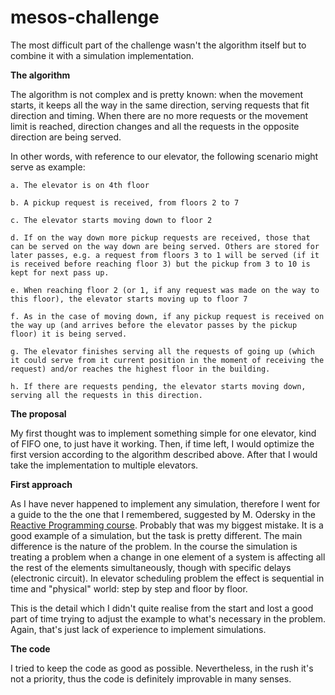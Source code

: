 # mesos-challenge

The most difficult part of the challenge wasn't the algorithm itself but to combine it with a simulation implementation.

**The algorithm**

The algorithm is not complex and is pretty known: when the movement starts, it keeps all the way in the same direction, serving requests that fit direction and timing. When there are no more requests or the movement limit is reached, direction changes and all the requests in the opposite direction are being served.

In other words, with reference to our elevator, the following scenario might serve as example:

    a. The elevator is on 4th floor

    b. A pickup request is received, from floors 2 to 7

    c. The elevator starts moving down to floor 2

    d. If on the way down more pickup requests are received, those that can be served on the way down are being served. Others are stored for later passes, e.g. a request from floors 3 to 1 will be served (if it is received before reaching floor 3) but the pickup from 3 to 10 is kept for next pass up.

    e. When reaching floor 2 (or 1, if any request was made on the way to this floor), the elevator starts moving up to floor 7

    f. As in the case of moving down, if any pickup request is received on the way up (and arrives before the elevator passes by the pickup floor) it is being served.

    g. The elevator finishes serving all the requests of going up (which it could serve from it current position in the moment of receiving the request) and/or reaches the highest floor in the building.

    h. If there are requests pending, the elevator starts moving down, serving all the requests in this direction.

**The proposal**

My first thought was to implement something simple for one elevator, kind of FIFO one, to just have it working. Then, if time left, I would optimize the first version according to the algorithm described above. After that I would take the implementation to multiple elevators.

**First approach**

As I have never happened to implement any simulation, therefore I went for a guide to the the one that I remembered, suggested by M. Odersky in the [Reactive Programming course](https://class.coursera.org/reactive-001/lecture/41). Probably that was my biggest mistake. It is a good example of a simulation, but the task is pretty different. The main difference is the nature of the problem. In the course the simulation is treating a problem when a change in one element of a system is affecting all the rest of the elements simultaneously, though with specific delays (electronic circuit). In elevator scheduling problem the effect is sequential in time and "physical" world: step by step and floor by floor.

This is the detail which I didn't quite realise from the start and lost a good part of time trying to adjust the example to what's necessary in the problem. Again, that's just lack of experience to implement simulations.

**The code**

I tried to keep the code as good as possible. Nevertheless, in the rush it's not a priority, thus the code is definitely improvable in many senses.
